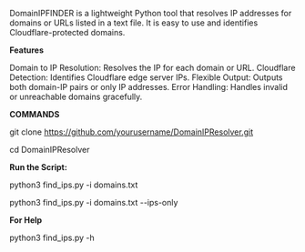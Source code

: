 DomainIPFINDER is a lightweight Python tool that resolves IP addresses for domains or URLs listed in a text file. It is easy to use and identifies Cloudflare-protected domains.

**Features**

Domain to IP Resolution: Resolves the IP for each domain or URL.
Cloudflare Detection: Identifies Cloudflare edge server IPs.
Flexible Output: Outputs both domain-IP pairs or only IP addresses.
Error Handling: Handles invalid or unreachable domains gracefully.

**COMMANDS**

git clone https://github.com/yourusername/DomainIPResolver.git

cd DomainIPResolver

**Run the Script:**

python3 find_ips.py -i domains.txt

python3 find_ips.py -i domains.txt --ips-only

**For Help**

python3 find_ips.py -h
